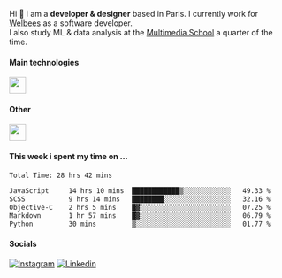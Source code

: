 Hi :wave: i am a **developer & designer** based in Paris. I currently work for [Welbees](https://www.welbees.com) as a software developer.<br /> I also study ML & data analysis at the [Multimedia School](https://www.ecole-multimedia.com/) a quarter of the time.

#### Main technologies
<img height="30" src="https://skillicons.dev/icons?i=js,ts,react,nextjs,threejs,nodejs,nestjs,laravel,mysql,git,docker" />

#### Other
<img height="30" src="https://skillicons.dev/icons?i=figma,ps,ai,ae,pr,blender,unreal,ableton" />

#### This week i spent my time on ...
<!--START_SECTION:waka-->

```txt
Total Time: 28 hrs 42 mins

JavaScript     14 hrs 10 mins  ████████████▒░░░░░░░░░░░░   49.33 %
SCSS           9 hrs 14 mins   ████████░░░░░░░░░░░░░░░░░   32.16 %
Objective-C    2 hrs 5 mins    █▓░░░░░░░░░░░░░░░░░░░░░░░   07.25 %
Markdown       1 hr 57 mins    █▓░░░░░░░░░░░░░░░░░░░░░░░   06.79 %
Python         30 mins         ▒░░░░░░░░░░░░░░░░░░░░░░░░   01.77 %
```

<!--END_SECTION:waka-->

#### Socials

<a href="https://www.instagram.com/maximelbv/" target="_blank">![Instagram](https://img.shields.io/badge/Instagram-E4405F?style=for-the-badge&logo=instagram&logoColor=white)</a>
<a href="https://www.linkedin.com/in/maxime-lefebvre-85b545199" target="_blank">![Linkedin](https://img.shields.io/badge/LinkedIn-0077B5?style=for-the-badge&logo=linkedin&logoColor=white)</a>
